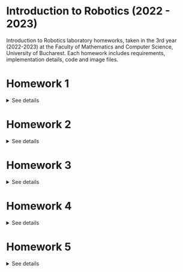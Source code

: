 # Introduction to Robotics (2022 - 2023)
Introduction to Robotics laboratory homeworks, taken in the 3rd year (2022-2023) at the Faculty of Mathematics and Computer Science, University of Bucharest. 
Each homework includes requirements, implementation details, code and image files.


# Homework 1

<details>
<summary>See details</summary>
<br>
  
### Components
RBG LED (1 minimum), potentiometers (3 minimum), resistors and wires (per logic).
### Task
Use a separat potentiometer in controlling each of the color of the RGB led (Red, Green and Blue). The control must be done with digital electronics (aka the value of the potentiometer must be read with Arduino, and a mapped value must be written to each of the pins connected to the led).
### Setup
![Setup](https://raw.githubusercontent.com/vladfxstoader/IntroductionToRobotics/main/Homework1/setup.jpg)
### [Demo](https://www.youtube.com/watch?v=tbynfti3OEo)
### [Code](https://github.com/vladfxstoader/IntroductionToRobotics/blob/main/Homework1/Homework1.ino)

</details>


# Homework 2

<details>
<summary>See details</summary>
<br>
  
### Components
5 LEDs, 1 button, 1 buzzer, resistors and wires (per logic).
### Task
Building  the  traffic  lights  for  a  crosswalk. 2 LEDs will be used to represent the traffic lights for people (red and green) and 3 LEDs to represent the traffic lights for cars (red, yellow and green).

The system has the following states:

1. State 1 (default, reinstated after state 4 ends): green light for cars, red light for people, no sounds. Duration: indefinite, changed  by pressing the button.

2. State 2 (initiated by counting down 8 seconds after a button press): the light should be yellow for cars, red for people and no sounds. Duration: 3 seconds.

3. State 3 (initiated after state 2 ends): red for cars, green for people and a beeping sound from the buzzer at a constant interval. Duration: 8 seconds.

4. State 4 (initiated after state 3 ends): red for cars, blinking green for people and a beeping sound from the buzzer, at a constant interval, faster than the beeping in state 3. This state should last 4 seconds.

Pressing  the  button  in  any  state  other  than  state  1  should NOT yield any actions.
### Setup
![Setup](https://raw.githubusercontent.com/vladfxstoader/IntroductionToRobotics/main/Homework2/setup.jpg)
### [Demo](https://www.youtube.com/watch?v=SKbSxfOfX60)
### [Code](https://github.com/vladfxstoader/IntroductionToRobotics/blob/main/Homework2/Homework2.ino)

</details>


# Homework 3

<details>
<summary>See details</summary>
<br>
  
### Components
1 7-segment display, 1 joystick, resistors and wires (per logic).
### Task
The joystick will be used to control the position ofthe segment and 'draw' on the display. The movement between segments should be natural (meaning they should jump from the current position only to neighbors, but without passing through 'walls').

The system has the following states:
1. State 1 (default, but also initiated after a button press in State 2): Current position blinking. Can use the joystick to move from one position to neighbors. Short pressing the button toggles state 2. Long pressing the button in state 1 resets the entire display by turning all the segments OFF and moving the current position to the decimal point.
2. State 2 (initiated after a button press in State 1): The  current segment stops blinking, adopting the state of the segment before selection (ON or OFF). Toggling the Y axis should change  the segment state from ON to OFF or from OFF to ON. Clicking the joystick should save the segment state and exit back to state 1.

Long pressing the button to reset should only be available in state 1.

### Setup
![Setup](https://raw.githubusercontent.com/vladfxstoader/IntroductionToRobotics/main/Homework3/setup.jpg)
### [Demo](https://www.youtube.com/watch?v=EkUDkmLJTAA)
### [Code](https://github.com/vladfxstoader/IntroductionToRobotics/blob/main/Homework3/Homework3.ino)

</details>


# Homework 4

<details>
<summary>See details</summary>
<br>
  
### Components
1 joystick, 1 4 digit 7-segment display, a 74hc595 shift register.
### Task
The joystick should be used to move through the 4 digit 7-segment displays digits; the button will be pressed in orded to lock in on the current digitthe other axis should be used to increment or decrement the number. Holding button pressed should reset all the digit values and the current position to the first digit in the first state.

The system has the following states:
1. State 1: a joystick axis  can be used to cycle through the 4 digits; using the other axis does nothing. A blinking decimal point shows the current digit position. When pressing the button, the selected digit is locked in and the second state is entered.
2. State 2: in this state, the decimal point stays always on, no longer blinking and the axis can not longer be used to cycle through the 4 digits. Instead, using the other axis, the number on the current digit IN HEX can be incremented or decremented. Pressing the button again return to the previous state. When changing the number, it can be incremented for each joystick movement - it does not increment continuosly if the joystick is kept in one position.
3. Reset: toggled by long pressing the buttononly in the first state. When resetting, all the digits go back to 0 and the current position is set to the first (rightmost) digit, in the first state.

### Setup
![Setup](https://raw.githubusercontent.com/vladfxstoader/IntroductionToRobotics/main/Homework4/setup.jpg)
### [Demo](https://www.youtube.com/watch?v=2rY6zYWMR2M)
### [Code](https://github.com/vladfxstoader/IntroductionToRobotics/blob/main/Homework4/Homework4.ino)

</details>

# Homework 5

<details>
<summary>See details</summary>
<br>
  
### Task
Create a menu for the game, emphasis on it. It should use the joystick to scroll on the LCD. The menu should include the following functionality:

1. When powering up a game, a greeting message should be shown fora few moments.

2. The following categories:

a) Start game

b) Highscore: update it when the game is done. Save the top 5 values in EEPROM with name and score

c) Settings: enter name, difficulty (saved to EEPROM), LCD brightness control (saved to EEPROM), matrix brightness control (saved to EEPROM), sounds on or off (saved to EEPROM), reset leaderboard.

d) About: details about the creator (game name, author, GitHub user)

e) How to play: short and informative description

3. While playing the game: display all the relevant info

4. Upon game ending: message and inform the player if they beat the highscore.

The navigation through the menu and the submenus is made with up/down movements. To enter a submenu, the joystick movement must be to the right, and to exit a submenu, to the left. While scrolling through the menu, a visual representation of the current item is displayed on the matrix.

To start the game, the player has to enter the start game submenu, and then press the button. While playing, the name of the player and the score appear on the LCD. For now, the minigame ends when the score is 10, and it informs the player if they beat a highscore by telling them which place on the leaderboard they are now on.

In the leaderboard submenu, there are the best 5 scores (initially, they are all 0).

In the settings menu, the user can modify the LCD brightness, the matrix brightness, the difficulty, the sounds, they can reset the leaderboard and input their name.

### Setup
![Setup](https://raw.githubusercontent.com/vladfxstoader/IntroductionToRobotics/main/Homework5/setup.jpg)
### [Demo](https://www.youtube.com/watch?v=7pd5GEvocsI)
### [Code](https://github.com/vladfxstoader/IntroductionToRobotics/blob/main/Homework5/Homework5.ino)

</details>